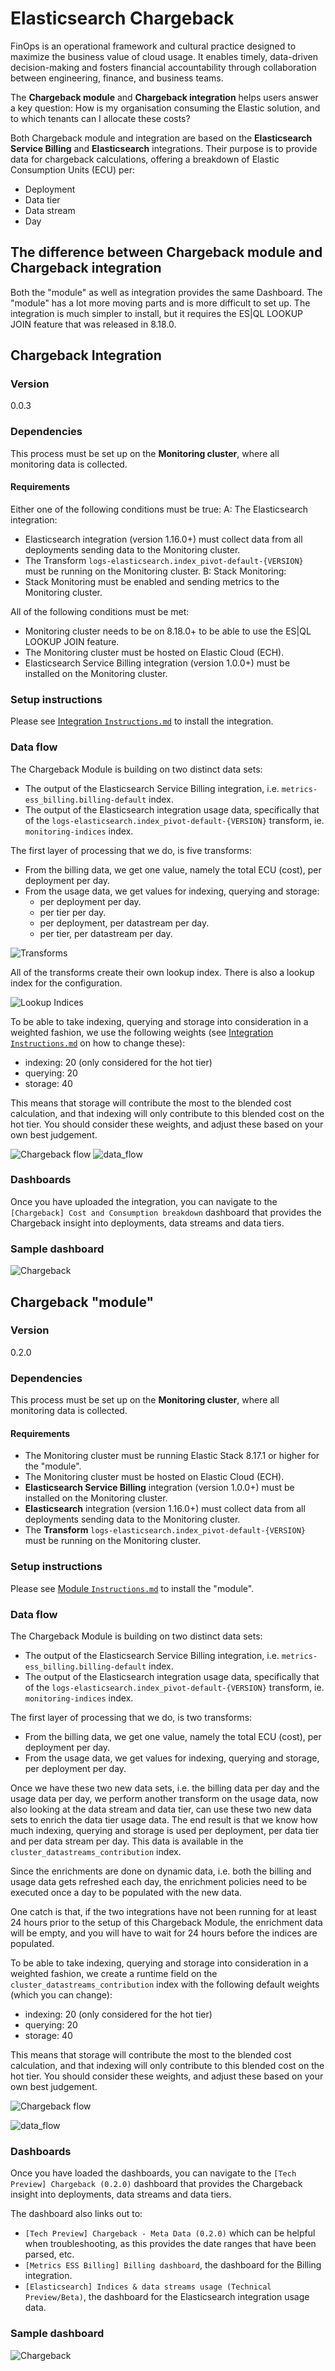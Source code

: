 # Elasticsearch Chargeback

FinOps is an operational framework and cultural practice designed to maximize the business value of cloud usage. It enables timely, data-driven decision-making and fosters financial accountability through collaboration between engineering, finance, and business teams.

The **Chargeback module** and **Chargeback integration** helps users answer a key question: How is my organisation consuming the Elastic solution, and to which tenants can I allocate these costs?

Both Chargeback module and integration are based on the **Elasticsearch Service Billing** and **Elasticsearch** integrations. Their purpose is to provide data for chargeback calculations, offering a breakdown of Elastic Consumption Units (ECU) per:
- Deployment
- Data tier
- Data stream
- Day

## The difference between **Chargeback module** and **Chargeback integration**

Both the "module" as well as integration provides the same Dashboard. The "module" has a lot more moving parts and is more difficult to set up. The integration is much simpler to install, but it requires the ES|QL LOOKUP JOIN feature that was released in 8.18.0.

## Chargeback Integration

### Version

0.0.3

### Dependencies

This process must be set up on the **Monitoring cluster**, where all monitoring data is collected.

#### Requirements

Either one of the following conditions must be true:
A: The Elasticsearch integration: 
- Elasticsearch integration (version 1.16.0+) must collect data from all deployments sending data to the Monitoring cluster.
- The Transform `logs-elasticsearch.index_pivot-default-{VERSION}` must be running on the Monitoring cluster.
B: Stack Monitoring:
- Stack Monitoring must be enabled and sending metrics to the Monitoring cluster.

All of the following conditions must be met:
- Monitoring cluster needs to be on 8.18.0+ to be able to use the ES|QL LOOKUP JOIN feature.
- The Monitoring cluster must be hosted on Elastic Cloud (ECH).
- Elasticsearch Service Billing integration (version 1.0.0+) must be installed on the Monitoring cluster.

### Setup instructions

Please see [Integration `Instructions.md`](integration/Instructions.md) to install the integration.

### Data flow

The Chargeback Module is building on two distinct data sets: 
- The output of the Elasticsearch Service Billing integration, i.e. `metrics-ess_billing.billing-default` index.
- The output of the Elasticsearch integration usage data, specifically that of the `logs-elasticsearch.index_pivot-default-{VERSION}` transform, ie. `monitoring-indices` index.

The first layer of processing that we do, is five transforms: 

- From the billing data, we get one value, namely the total ECU (cost), per deployment per day.
- From the usage data, we get values for indexing, querying and storage:
    - per deployment per day.
    - per tier per day.
    - per deployment, per datastream per day.
    - per tier, per datastream per day.

![Transforms](integration/assets/img/Transforms.png)

All of the transforms create their own lookup index. There is also a lookup index for the configuration.

![Lookup Indices](integration/assets/img/LookupIndices.png)

To be able to take indexing, querying and storage into consideration in a weighted fashion, we use the following weights (see  [Integration `Instructions.md`](integration/Instructions.md) on how to change these):
- indexing: 20 (only considered for the hot tier)
- querying: 20
- storage: 40

This means that storage will contribute the most to the blended cost calculation, and that indexing will only contribute to this blended cost on the hot tier. You should consider these weights, and adjust these based on your own best judgement. 

![Chargeback flow](integration/assets/img/ChargebackFlow.png)
![data_flow](integration/assets/img/data_flow.png)

### Dashboards

Once you have uploaded the integration, you can navigate to the `[Chargeback] Cost and Consumption breakdown` dashboard that provides the Chargeback insight into deployments, data streams and data tiers.

### Sample dashboard

![Chargeback](<integration/assets/img/[Chargeback] Cost and Consumption breakdown.png>)

## Chargeback "module"

### Version

0.2.0

### Dependencies

This process must be set up on the **Monitoring cluster**, where all monitoring data is collected.

#### Requirements
- The Monitoring cluster must be running Elastic Stack 8.17.1 or higher for the "module".
- The Monitoring cluster must be hosted on Elastic Cloud (ECH).
- **Elasticsearch Service Billing** integration (version 1.0.0+) must be installed on the Monitoring cluster.
- **Elasticsearch** integration (version 1.16.0+) must collect data from all deployments sending data to the Monitoring cluster.
- The **Transform**  `logs-elasticsearch.index_pivot-default-{VERSION}` must be running on the Monitoring cluster.

### Setup instructions

Please see [Module `Instructions.md`](module/Instructions.md) to install the "module".

### Data flow

The Chargeback Module is building on two distinct data sets: 
- The output of the Elasticsearch Service Billing integration, i.e. `metrics-ess_billing.billing-default` index.
- The output of the Elasticsearch integration usage data, specifically that of the `logs-elasticsearch.index_pivot-default-{VERSION}` transform, ie. `monitoring-indices` index.

The first layer of processing that we do, is two transforms: 
- From the billing data, we get one value, namely the total ECU (cost), per deployment per day.
- From the usage data, we get values for indexing, querying and storage, per deployment per day.

Once we have these two new data sets, i.e. the billing data per day and the usage data per day, we perform another transform on the usage data, now also looking at the data stream and data tier, can use these two new data sets to enrich the data tier usage data. The end result is that we know how much indexing, querying and storage is used per deployment, per data tier and per data stream per day. This data is available in the `cluster_datastreams_contribution` index.

Since the enrichments are done on dynamic data, i.e. both the billing and usage data gets refreshed each day, the enrichment policies need to be executed once a day to be populated with the new data.

One catch is that, if the two integrations have not been running for at least 24 hours prior to the setup of this Chargeback Module, the enrichment data will be empty, and you will have to wait for 24 hours before the indices are populated.

To be able to take indexing, querying and storage into consideration in a weighted fashion, we create a runtime field on the `cluster_datastreams_contribution` index with the following default weights (which you can change):
- indexing: 20 (only considered for the hot tier)
- querying: 20
- storage: 40

This means that storage will contribute the most to the blended cost calculation, and that indexing will only contribute to this blended cost on the hot tier. You should consider these weights, and adjust these based on your own best judgement. 

![Chargeback flow](module/assets/img/Chargeback%20flow.png)

![data_flow](module/assets/img/data_flow.png)

### Dashboards

Once you have loaded the dashboards, you can navigate to the `[Tech Preview] Chargeback (0.2.0)` dashboard that provides the Chargeback insight into deployments, data streams and data tiers.

The dashboard also links out to:
- `[Tech Preview] Chargeback - Meta Data (0.2.0)` which can be helpful when troubleshooting, as this provides the date ranges that have been parsed, etc.
- `[Metrics ESS Billing] Billing dashboard`, the dashboard for the Billing integration.
- `[Elasticsearch] Indices & data streams usage (Technical Preview/Beta)`, the dashboard for the Elasticsearch integration usage data.

### Sample dashboard

![Chargeback](module/assets/img/[Tech%20Preview]%20Chargeback%20(0.2.0).png)